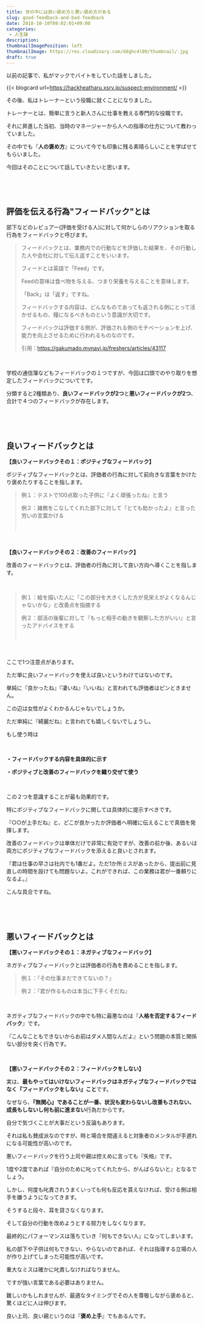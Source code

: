 ```yaml
---
title: 世の中には良い褒め方と悪い褒め方がある
slug: good-feedback-and-bad-feedback
date: 2018-10-10T09:02:01+09:00
categories: 
 - 人生論
description: 
thumbnailImagePosition: left
thumbnailImage: https://res.cloudinary.com/ddghc4l09/thumbnail/.jpg
draft: true
---
```


<!--more-->

以前の記事で、私がマックでバイトをしていた話をしました。

{{< blogcard url=https://hackheatharu.xsrv.jp/suspect-environment/ >}}
&nbsp;

その後、私はトレーナーという役職に就くことになりました。

トレーナーとは、簡単に言うと新人さんに仕事を教える専門的な役職です。

それに昇進した当初、当時のマネージャーから人への指導の仕方について教わっていました。

その中でも『<strong>人の褒め方</strong>』について今でも印象に残る素晴らしいことを学ばせてもらいました。

今回はそのことについて話していきたいと思います。

&nbsp;

&nbsp;
<h2>評価を伝える行為"フィードバック"とは</h2>
部下などのレビュアー(評価を受ける人)に対して何かしらのリアクションを取る行為をフィードバックと呼びます。
<blockquote>フィードバックとは、業務内での行動などを評価した結果を、その行動した人や会社に対して伝え返すことをいいます。

フィードとは英語で「Feed」です。

Feedの意味は食べ物を与える、つまり栄養を与えることを意味します。

「Back」は「返す」ですね。

フィードバックする内容は、どんなものであっても返される側にとって活かせるもの、糧になるべきものという意識が大切です。

フィードバックは評価する側が、評価される側のモチベーションを上げ、能力を向上させるために行われるものなのです。

引用：<a href="https://gakumado.mynavi.jp/freshers/articles/43117">https://gakumado.mynavi.jp/freshers/articles/43117</a></blockquote>
&nbsp;

学校の通信簿などもフィードバックの１つですが、今回は口頭でのやり取りを想定したフィードバックについてです。

分類すると2種類あり、<strong>良いフィードバックが2つ</strong>と<strong>悪いフィードバックが2つ</strong>、合計で４つのフィードバックが存在します。

&nbsp;

&nbsp;
<h2>良いフィードバックとは</h2>
<strong>【良いフィードバックその１：ポジティブなフィードバック】</strong>

ポジティブなフィードバックとは、評価者の行為に対して前向きな言葉をかけたり褒めたりすることを指します。
<blockquote>例１：テストで100点取った子供に『よく頑張ったね』と言う

例２：雑務をこなしてくれた部下に対して『とても助かったよ』と言った労いの言葉かける

&nbsp;</blockquote>
&nbsp;

<strong>【良いフィードバックその２：改善のフィードバック】</strong>

改善のフィードバックとは、評価者の行為に対して良い方向へ導くことを指します。

&nbsp;
<blockquote>例１：絵を描いた人に『この部分を大きくした方が見栄えがよくなるんじゃないかな』と改善点を指摘する

例２：部活の後輩に対して『もっと相手の動きを観察した方がいい』と言ったアドバイスをする

&nbsp;</blockquote>
&nbsp;

ここで1つ注意点があります。

ただ単に良いフィードバックを使えば良いというわけではないのです。

単純に『良かったね』『凄いね』『いいね』と言われても評価者はピンときません。

この辺は女性がよくわかるんじゃないでしょうか。

ただ単純に『綺麗だね』と言われても嬉しくないでしょうし。

もし使う時は

&nbsp;

<strong>・フィードバックする内容を具体的に示す</strong>

<strong>・ポジティブと改善のフィードバックを織り交ぜて使う</strong>

&nbsp;

この２つを意識することが最も効果的です。

特にポジティブなフィードバックに関しては具体的に提示すべきです。

『○○が上手だね』と、どこが良かったか評価者へ明確に伝えることで真価を発揮します。

改善のフィードバックは単体だけで非常に有効ですが、改善の前か後、あるいは両方にポジティブなフィードバックを添えると良いとされます。

『君は仕事の早さは社内でも1番だよ。ただ1か所ミスがあったから、提出前に見直しの時間を設けても問題ないよ。これができれば、この業務は君が一番頼りになるよ。』

こんな具合ですね。

&nbsp;

&nbsp;
<h2>悪いフィードバックとは</h2>
<strong>【悪いフィードバックその１：ネガティブなフィードバック】</strong>

ネガティブなフィードバックとは評価者の行為を責めることを指します。
<blockquote>例１：『その仕事まだできてないの？』

例２：『君が作るものは本当に下手くそだね』</blockquote>
&nbsp;

ネガティブなフィードバックの中でも特に最悪なのは『<strong>人格を否定するフィードバック</strong>』です。

『こんなこともできないからお前はダメ人間なんだよ』という問題の本質と関係ない部分を突く行為です。

&nbsp;

<strong>【悪いフィードバックその２：フィードバックをしない】 </strong>

実は、<strong>最もやってはいけないフィードバックはネガティブなフィードバックではなく『フィードバックをしない』こと</strong>です。

なぜなら、<strong>『無関心』であることが一番、状況も変わらないし改善もされない、成長もしないし何も前に進まない</strong>行為だからです。

自分で気づくことが大事だという反論もあります。

それは私も賛成派なのですが、時と場合を間違えると対象者のメンタルが手遅れになる可能性が高いのです。

悪いフィードバックを行う上司や親は控えめに言っても『失格』です。

1度や2度であれば『自分のために叱ってくれたから、がんばらないと』となるでしょう。

しかし、何度も叱責されうまくいっても何も反応を貰えなければ、受ける側は相手を嫌うようになってきます。

そうすると段々、耳を貸さなくなります。

そして自分の行動を改めようとする努力をしなくなります。

最終的にパフォーマンスは落ちていき『何もできない人』になってしまいます。

私の部下や子供は何もできない、やらないのであれば、それは指導する立場の人が作り上げてしまった可能性が高いです。

重大なミスは確かに叱責しなければなりません。

ですが強い言葉である必要はありません。

難しいかもしれませんが、最適なタイミングでその人を尊敬しながら褒めると、驚くほどに人は伸びます。

良い上司、良い親というのは『<strong>褒め上手</strong>』でもあるんです。
